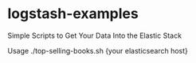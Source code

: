 # logstash-examples
Simple Scripts to Get Your Data Into the Elastic Stack

Usage
./top-selling-books.sh {your elasticsearch host}
